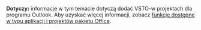   **Dotyczy:** informacje w tym temacie dotyczą dodać VSTO\-w projektach dla programu Outlook. Aby uzyskać więcej informacji, zobacz [funkcje dostępne w typu aplikacji i projektów pakietu Office](../../vsto/features-available-by-office-application-and-project-type.md).

  